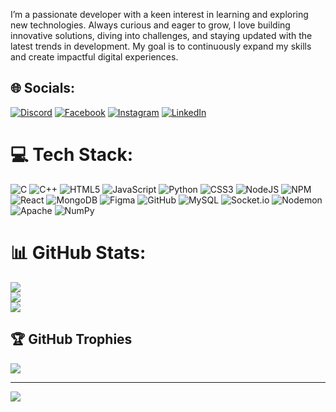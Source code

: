 I’m a passionate developer with a keen interest in learning and exploring new technologies. Always curious and eager to grow, I love building innovative solutions, diving into challenges, and staying updated with the latest trends in development. My goal is to continuously expand my skills and create impactful digital experiences.

<!---
Sam-ima/Sam-ima is a ✨ special ✨ repository because its `README.md` (this file) appears on your GitHub profile.
You can click the Preview link to take a look at your changes.
--->

## 🌐 Socials:
[![Discord](https://img.shields.io/badge/Discord-%237289DA.svg?logo=discord&logoColor=white)](https://discord.gg/sawmemaa) [![Facebook](https://img.shields.io/badge/Facebook-%231877F2.svg?logo=Facebook&logoColor=white)](https://facebook.com/SamimaMiya) [![Instagram](https://img.shields.io/badge/Instagram-%23E4405F.svg?logo=Instagram&logoColor=white)](https://instagram.com/sawmima_meeya) [![LinkedIn](https://img.shields.io/badge/LinkedIn-%230077B5.svg?logo=linkedin&logoColor=white)](https://linkedin.com/in/SamimaMiya) 

# 💻 Tech Stack:
![C](https://img.shields.io/badge/c-%2300599C.svg?style=for-the-badge&logo=c&logoColor=white) ![C++](https://img.shields.io/badge/c++-%2300599C.svg?style=for-the-badge&logo=c%2B%2B&logoColor=white) ![HTML5](https://img.shields.io/badge/html5-%23E34F26.svg?style=for-the-badge&logo=html5&logoColor=white) ![JavaScript](https://img.shields.io/badge/javascript-%23323330.svg?style=for-the-badge&logo=javascript&logoColor=%23F7DF1E) ![Python](https://img.shields.io/badge/python-3670A0?style=for-the-badge&logo=python&logoColor=ffdd54) ![CSS3](https://img.shields.io/badge/css3-%231572B6.svg?style=for-the-badge&logo=css3&logoColor=white) ![NodeJS](https://img.shields.io/badge/node.js-6DA55F?style=for-the-badge&logo=node.js&logoColor=white) ![NPM](https://img.shields.io/badge/NPM-%23CB3837.svg?style=for-the-badge&logo=npm&logoColor=white) ![React](https://img.shields.io/badge/react-%2320232a.svg?style=for-the-badge&logo=react&logoColor=%2361DAFB) ![MongoDB](https://img.shields.io/badge/MongoDB-%234ea94b.svg?style=for-the-badge&logo=mongodb&logoColor=white) ![Figma](https://img.shields.io/badge/figma-%23F24E1E.svg?style=for-the-badge&logo=figma&logoColor=white) ![GitHub](https://img.shields.io/badge/github-%23121011.svg?style=for-the-badge&logo=github&logoColor=white) ![MySQL](https://img.shields.io/badge/mysql-4479A1.svg?style=for-the-badge&logo=mysql&logoColor=white) ![Socket.io](https://img.shields.io/badge/Socket.io-black?style=for-the-badge&logo=socket.io&badgeColor=010101) ![Nodemon](https://img.shields.io/badge/NODEMON-%23323330.svg?style=for-the-badge&logo=nodemon&logoColor=%BBDEAD) ![Apache](https://img.shields.io/badge/apache-%23D42029.svg?style=for-the-badge&logo=apache&logoColor=white) ![NumPy](https://img.shields.io/badge/numpy-%23013243.svg?style=for-the-badge&logo=numpy&logoColor=white)
# 📊 GitHub Stats:
![](https://github-readme-stats.vercel.app/api?username=Sam-ima&theme=dark&hide_border=false&include_all_commits=false&count_private=false)<br/>
![](https://github-readme-streak-stats.herokuapp.com/?user=Sam-ima&theme=dark&hide_border=false)<br/>
![](https://github-readme-stats.vercel.app/api/top-langs/?username=Sam-ima&theme=dark&hide_border=false&include_all_commits=false&count_private=false&layout=compact)

## 🏆 GitHub Trophies
![](https://github-profile-trophy.vercel.app/?username=Sam-ima&theme=shadow_blue&no-frame=true&no-bg=true&margin-w=4)

---
[![](https://visitcount.itsvg.in/api?id=Sam-ima&icon=1&color=5)](https://visitcount.itsvg.in)

<!-- Proudly created with GPRM ( https://gprm.itsvg.in ) -->
